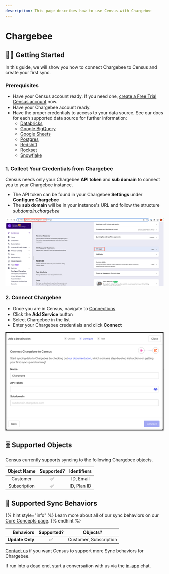```yaml
---
description: This page describes how to use Census with Chargebee
---
```


# Chargebee

## 🏃‍♀️ Getting Started

‌In this guide, we will show you how to connect Chargebee to Census and create your first sync.

### Prerequisites

* Have your Census account ready. If you need one, [create a Free Trial Census account](https://app.getcensus.com) now.
* Have your Chargebee account ready.
* Have the proper credentials to access to your data source. See our docs for each supported data source for further information:
  * [Databricks](https://docs.getcensus.com/sources/databricks)
  * [Google BigQuery](https://docs.getcensus.com/sources/google-bigquery)
  * [Google Sheets](https://docs.getcensus.com/sources/google-sheets)
  * [Postgres](https://docs.getcensus.com/sources/postgres)
  * [Redshift](https://docs.getcensus.com/sources/redshift)
  * [Rockset](https://docs.getcensus.com/sources/rockset)
  * [Snowflake](https://docs.getcensus.com/sources/snowflake)

### **1. Collect Your Credentials from Chargebee**

Census needs only your Chargebee **API token** and **sub domain** to connect you to your Chargebee instance.

* The API token can be found in your Chargebee **Settings** under **Configure Chargebee**
* The **sub domain** will be in your instance's URL and follow the structure _subdomain.chargebee_

![Collect the API token and sub domain from Chargebee](<../.gitbook/assets/Screen Shot 2022-02-16 at 3.27.30 PM.png>)

### 2. Connect Chargebee

* Once you are in Census, navigate to [Connections](https://app.getcensus.com/connections)
* Click the **Add Service** button
* Select Chargebee in the list
* Enter your Chargebee credentials and click **Connect**

![](<../.gitbook/assets/Screen Shot 2022-02-16 at 3.00.06 PM.png>)

## 🗄️ Supported Objects <a href="#supported-objects" id="supported-objects"></a>

Census currently supports syncing to the following Chargebee objects.

| **Object Name** | **Supported?** | **Identifiers** |
| :-------------: | :------------: | :-------------: |
|     Customer    |        ✅       |    ID, Email    |
|   Subscription  |        ✅       |   ID, Plan ID   |

## 🔄 Supported Sync Behaviors

{% hint style="info" %}
Learn more about all of our sync behaviors on our [Core Concepts page](../basics/core-concept.md#the-different-sync-behaviors).
{% endhint %}

|   **Behaviors** | **Supported?** |      **Objects?**      |
| --------------: | :------------: | :--------------------: |
| **Update Only** |        ✅       | Customer, Subscription |

[Contact us](mailto:support@getcensus.com) if you want Census to support more Sync behaviors for Chargebee.

If run into a dead end, start a conversation with us via the [in-app](https://app.getcensus.com) chat.
